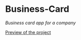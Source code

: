 # Business-Card
*Business card app for a company*

[Preview of the project](https://drive.google.com/open?id=1tjfy26jiYsdWelTcvdTIHRO_VaOopyv8)
